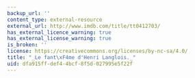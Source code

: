 ```yaml
---
backup_url: ''
content_type: external-resource
external_url: http://www.imdb.com/title/tt0412703/
has_external_licence_warning: true
has_external_license_warning: true
is_broken: ''
license: https://creativecommons.org/licenses/by-nc-sa/4.0/
title: "_Le fant\xF4me d'Henri Langlois._"
uid: dfa915ff-def4-4bcf-8f5d-027995e5f22f
---
```

